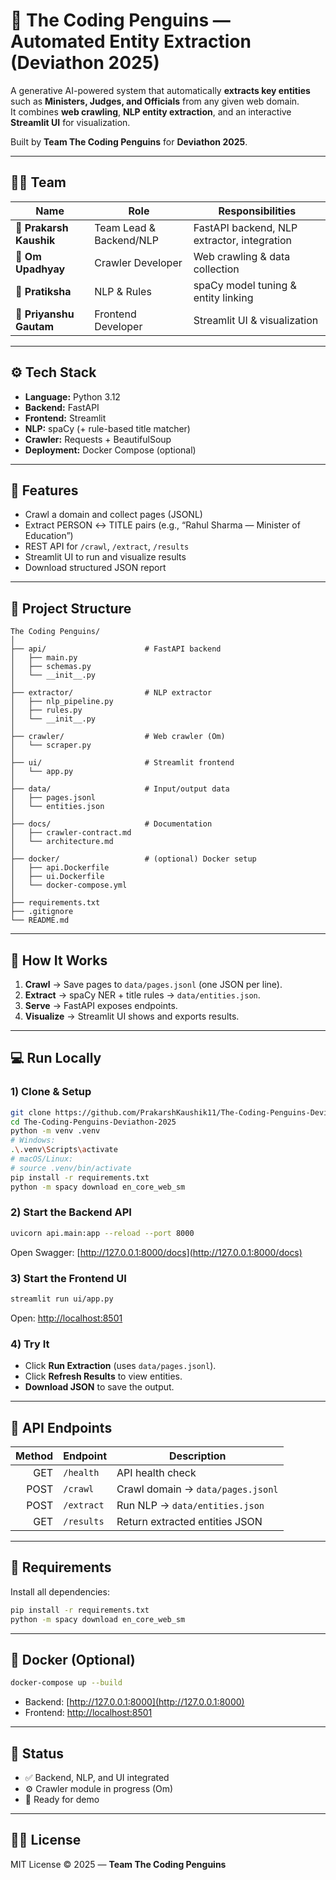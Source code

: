 # 🧊 The Coding Penguins — Automated Entity Extraction (Deviathon 2025)

A generative AI-powered system that automatically **extracts key entities** such as **Ministers, Judges, and Officials** from any given web domain.  
It combines **web crawling**, **NLP entity extraction**, and an interactive **Streamlit UI** for visualization.

Built by **Team The Coding Penguins** for **Deviathon 2025**.

---

## 👨‍💻 Team

| Name | Role | Responsibilities |
|------|------|------------------|
| 🐧 **Prakarsh Kaushik** | Team Lead & Backend/NLP | FastAPI backend, NLP extractor, integration |
| 🐧 **Om Upadhyay** | Crawler Developer | Web crawling & data collection |
| 🐧 **Pratiksha** | NLP & Rules | spaCy model tuning & entity linking |
| 🐧 **Priyanshu Gautam** | Frontend Developer | Streamlit UI & visualization |

---

## ⚙️ Tech Stack

- **Language:** Python 3.12  
- **Backend:** FastAPI  
- **Frontend:** Streamlit  
- **NLP:** spaCy (+ rule-based title matcher)  
- **Crawler:** Requests + BeautifulSoup  
- **Deployment:** Docker Compose (optional)

---

## 🚀 Features

- Crawl a domain and collect pages (JSONL)
- Extract PERSON ↔ TITLE pairs (e.g., “Rahul Sharma — Minister of Education”)
- REST API for `/crawl`, `/extract`, `/results`
- Streamlit UI to run and visualize results
- Download structured JSON report

---

## 📁 Project Structure

```text
The Coding Penguins/
│
├── api/                      # FastAPI backend
│   ├── main.py
│   ├── schemas.py
│   └── __init__.py
│
├── extractor/                # NLP extractor
│   ├── nlp_pipeline.py
│   ├── rules.py
│   └── __init__.py
│
├── crawler/                  # Web crawler (Om)
│   └── scraper.py
│
├── ui/                       # Streamlit frontend
│   └── app.py
│
├── data/                     # Input/output data
│   ├── pages.jsonl
│   └── entities.json
│
├── docs/                     # Documentation
│   ├── crawler-contract.md
│   └── architecture.md
│
├── docker/                   # (optional) Docker setup
│   ├── api.Dockerfile
│   ├── ui.Dockerfile
│   └── docker-compose.yml
│
├── requirements.txt
├── .gitignore
└── README.md
````

---

## 🧠 How It Works

1. **Crawl** → Save pages to `data/pages.jsonl` (one JSON per line).
2. **Extract** → spaCy NER + title rules → `data/entities.json`.
3. **Serve** → FastAPI exposes endpoints.
4. **Visualize** → Streamlit UI shows and exports results.

---

## 💻 Run Locally

### 1) Clone & Setup

```bash
git clone https://github.com/PrakarshKaushik11/The-Coding-Penguins-Deviathon-2025.git
cd The-Coding-Penguins-Deviathon-2025
python -m venv .venv
# Windows:
.\.venv\Scripts\activate
# macOS/Linux:
# source .venv/bin/activate
pip install -r requirements.txt
python -m spacy download en_core_web_sm
```

### 2) Start the Backend API

```bash
uvicorn api.main:app --reload --port 8000
```

Open Swagger: [http://127.0.0.1:8000/docs](http://127.0.0.1:8000/docs)

### 3) Start the Frontend UI

```bash
streamlit run ui/app.py
```

Open: [http://localhost:8501](http://localhost:8501)

### 4) Try It

* Click **Run Extraction** (uses `data/pages.jsonl`).
* Click **Refresh Results** to view entities.
* **Download JSON** to save the output.

---

## 🧰 API Endpoints

| Method | Endpoint   | Description                       |
| -----: | ---------- | --------------------------------- |
|    GET | `/health`  | API health check                  |
|   POST | `/crawl`   | Crawl domain → `data/pages.jsonl` |
|   POST | `/extract` | Run NLP → `data/entities.json`    |
|    GET | `/results` | Return extracted entities JSON    |

---

## 🐍 Requirements

Install all dependencies:

```bash
pip install -r requirements.txt
python -m spacy download en_core_web_sm
```

---

## 🐳 Docker (Optional)

```bash
docker-compose up --build
```

* Backend: [http://127.0.0.1:8000](http://127.0.0.1:8000)
* Frontend: [http://localhost:8501](http://localhost:8501)

---

## 🏁 Status

* ✅ Backend, NLP, and UI integrated
* ⚙️ Crawler module in progress (Om)
* 🚀 Ready for demo

---

## 🧑‍⚖️ License

MIT License © 2025 — **Team The Coding Penguins**